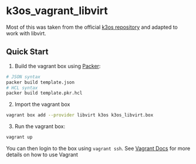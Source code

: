 # k3os_vagrant_libvirt

Most of this was taken from the official [k3os repository](https://github.com/rancher/k3os/tree/master/package/packer/vagrant) and adapted to work with libvirt.

## Quick Start

1. Build the vagrant box using [Packer](https://www.packer.io/):

```bash
# JSON syntax
packer build template.json
# HCL syntax
packer build template.pkr.hcl
```

2. Import the vagrant box

```bash
vagrant box add --provider libvirt k3os k3os_libvirt.box
```

3. Run the vagrant box:

```bash
vagrant up
```

You can then login to the box using `vagrant ssh`. See [Vagrant
Docs](https://www.vagrantup.com/docs/index.html) for more details on how
to use Vagrant
